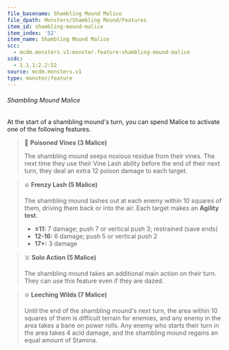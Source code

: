```yaml
---
file_basename: Shambling Mound Malice
file_dpath: Monsters/Shambling Mound/Features
item_id: shambling-mound-malice
item_index: '52'
item_name: Shambling Mound Malice
scc:
  - mcdm.monsters.v1:monster.feature:shambling-mound-malice
scdc:
  - 1.1.1:2.2:52
source: mcdm.monsters.v1
type: monster/feature
---
```


###### Shambling Mound Malice

At the start of a shambling mound's turn, you can spend Malice to activate one of the following features.

<!-- -->
> 👤 **Poisoned Vines (3 Malice)**
>
> The shambling mound seeps noxious residue from their vines. The next time they use their Vine Lash ability before the end of their next turn, they deal an extra 12 poison damage to each target.

<!-- -->
> ❇️ **Frenzy Lash (5 Malice)**
>
> The shambling mound lashes out at each enemy within 10 squares of them, driving them back or into the air. Each target makes an **Agility test**.
>
> - **≤11:** 7 damage; push 7 or vertical push 3; restrained (save ends)
> - **12-16:** 6 damage; push 5 or vertical push 2
> - **17+:** 3 damage

<!-- -->
> ☠️ **Solo Action (5 Malice)**
>
> The shambling mound takes an additional main action on their turn. They can use this feature even if they are dazed.

<!-- -->
> ❇️ **Leeching Wilds (7 Malice)**
>
> Until the end of the shambling mound's next turn, the area within 10 squares of them is difficult terrain for enemies, and any enemy in the area takes a bane on power rolls. Any enemy who starts their turn in the area takes 4 acid damage, and the shambling mound regains an equal amount of Stamina.

